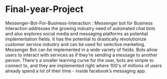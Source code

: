 # Final-year-Project
Messenger-Bot-For-Business-Interaction : Messenger bot for Business Interaction addresses the growing industry need of automated chat bots and also explores social media and messaging platforms as potential implementation fields. It has the potential to drastically revolutionize customer service industry and can be used for selective marketing. Messenger Bot can be implemented in a wide variety of fields. Bots allow users to interact with services as if they're sending a message to another person. There's a smaller learning curve for the user, bots are simple to connect to, and they are implemented right where 100's of millions of users already spend a lot of their time - inside facebook’s messaging app.
